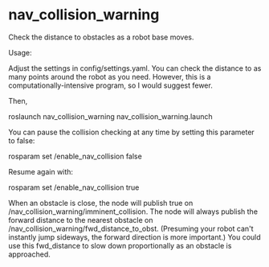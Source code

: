 # nav_collision_warning

Check the distance to obstacles as a robot base moves.

Usage:

Adjust the settings in config/settings.yaml. You can check the distance to as many points around the robot as you need. However, this is a computationally-intensive program, so I would suggest fewer.


Then,

roslaunch nav_collision_warning nav_collision_warning.launch

You can pause the collision checking at any time by setting this parameter to false:

rosparam set /enable_nav_collision false


Resume again with:

rosparam set /enable_nav_collision true


When an obstacle is close, the node will publish true on /nav_collision_warning/imminent_collision. The node will always publish the forward distance to the nearest obstacle on /nav_collision_warning/fwd_distance_to_obst. (Presuming your robot can't instantly jump sideways, the forward direction is more important.) You could use this fwd_distance to slow down proportionally as an obstacle is approached.
